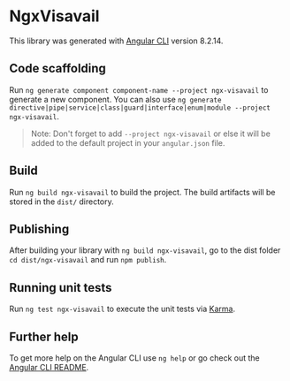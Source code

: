 # NgxVisavail

This library was generated with [Angular CLI](https://github.com/angular/angular-cli) version 8.2.14.

## Code scaffolding

Run `ng generate component component-name --project ngx-visavail` to generate a new component. You can also use `ng generate directive|pipe|service|class|guard|interface|enum|module --project ngx-visavail`.
> Note: Don't forget to add `--project ngx-visavail` or else it will be added to the default project in your `angular.json` file. 

## Build

Run `ng build ngx-visavail` to build the project. The build artifacts will be stored in the `dist/` directory.

## Publishing

After building your library with `ng build ngx-visavail`, go to the dist folder `cd dist/ngx-visavail` and run `npm publish`.

## Running unit tests

Run `ng test ngx-visavail` to execute the unit tests via [Karma](https://karma-runner.github.io).

## Further help

To get more help on the Angular CLI use `ng help` or go check out the [Angular CLI README](https://github.com/angular/angular-cli/blob/master/README.md).
